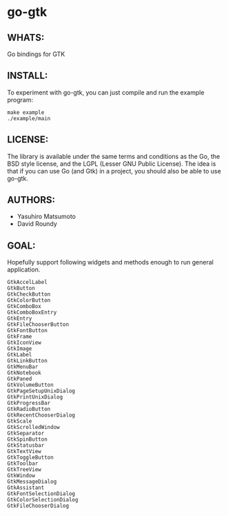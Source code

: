 go-gtk
======

WHATS:
------

  Go bindings for GTK 

INSTALL:
--------

  To experiment with go-gtk, you can just compile and run the example
  program:

    make example
    ./example/main

LICENSE:
--------

  The library is available under the same terms and conditions as the Go, the BSD style license, and the LGPL (Lesser GNU Public License). The idea is that if you can use Go (and Gtk) in a project, you should also be able to use go-gtk.

AUTHORS:
--------

  * Yasuhiro Matsumoto
  * David Roundy

GOAL:
-----

  Hopefully support following widgets and methods enough to run general application. 

    GtkAccelLabel
    GtkButton
    GtkCheckButton
    GtkColorButton
    GtkComboBox
    GtkComboBoxEntry
    GtkEntry
    GtkFileChooserButton
    GtkFontButton
    GtkFrame
    GtkIconView
    GtkImage
    GtkLabel
    GtkLinkButton
    GtkMenuBar
    GtkNotebook
    GtkPaned
    GtkVolumeButton
    GtkPageSetupUnixDialog
    GtkPrintUnixDialog
    GtkProgressBar
    GtkRadioButton
    GtkRecentChooserDialog
    GtkScale
    GtkScrolledWindow
    GtkSeparator
    GtkSpinButton
    GtkStatusbar
    GtkTextView
    GtkToggleButton
    GtkToolbar
    GtkTreeView
    GtkWindow
    GtkMessageDialog
    GtkAssistant
    GtkFontSelectionDialog
    GtkColorSelectionDialog
    GtkFileChooserDialog

